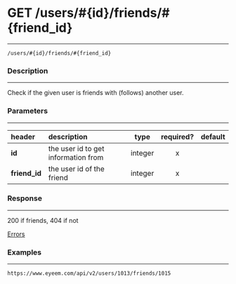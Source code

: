 # GET /users/#{id}/friends/#{friend_id} 
***
`/users/#{id}/friends/#{friend_id}`

### Description
***
Check if the given user is friends with (follows) another user.

### Parameters
***

|header| description| type |required? |default|
|:---------|:--------------|:----------:|:------------:|:------------:|
|**id**|the user id to get information from|integer|x||
|**friend_id**|the user id of the friend|integer|x||



### Response
***



200 if friends, 404 if not



[Errors](https://github.com/eyeem/API/blob/master/resources/errors.md)

### Examples
***

`https://www.eyeem.com/api/v2/users/1013/friends/1015`
